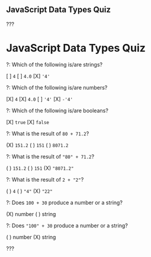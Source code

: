 JavaScript Data Types Quiz
---

???

# JavaScript Data Types Quiz

?: Which of the following is/are strings?

[ ] `4`
[ ] `4.0`
[X] `'4'`

?: Which of the following is/are numbers?

[X] `4`
[X] `4.0`
[ ] `'4'`
[X] `-'4'`

?: Which of the following is/are booleans?

[X] `true`
[X] `false`

?: What is the result of `80 + 71.2`?

(X) `151.2`
( ) `151`
( ) `8071.2`

?: What is the result of `"80" + 71.2`?

( ) `151.2`
( ) `151`
(X) `"8071.2"`

?: What is the result of `2 + "2"`?

( ) `4`
( ) `"4"`
(X) `"22"`

?: Does `100 + 30` produce a number or a string?

(X) number
( ) string

?: Does `"100" + 30` produce a number or a string?

( ) number
(X) string

???
